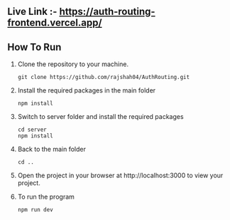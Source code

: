 ## Live Link :- https://auth-routing-frontend.vercel.app/

## How To Run

1. Clone the repository to your machine.

   ```
   git clone https://github.com/rajshah04/AuthRouting.git
   ```
   
2. Install the required packages in the main folder

   ```
   npm install
   ```
   
3. Switch to server folder and install the required packages

   ```
   cd server
   npm install
   ```

4. Back to the main folder

   ```
   cd ..
   ```

5. Open the project in your browser at http://localhost:3000 to view your project.
5. To run the program

   ```
   npm run dev
   ```
